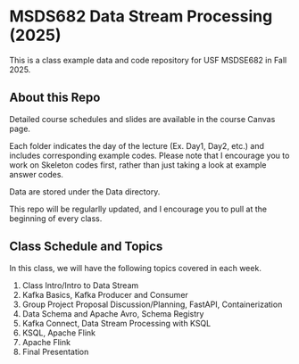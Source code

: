 # MSDS682 Data Stream Processing (2025)
This is a class example data and code repository for USF MSDSE682 in Fall 2025.

## About this Repo
Detailed course schedules and slides are available in the course Canvas page.

Each folder indicates the day of the lecture (Ex. Day1, Day2, etc.) and includes corresponding example codes. Please note that I encourage you to work on Skeleton codes first, rather than just taking a look at example answer codes.

Data are stored under the Data directory.

This repo will be regularlly updated, and I encourage you to pull at the beginning of every class.


## Class Schedule and Topics
In this class, we will have the following topics covered in each week.

<ol>
<li> Class Intro/Intro to Data Stream </li>
<li> Kafka Basics, Kafka Producer and Consumer </li>
<li> Group Project Proposal Discussion/Planning, FastAPI, Containerization </li>
<li> Data Schema and Apache Avro, Schema Registry </li>
<li> Kafka Connect, Data Stream Processing with KSQL</li>
<li>  KSQL, Apache Flink </li>
<li>  Apache Flink </li>
<li>  Final Presentation </li>

</ol>